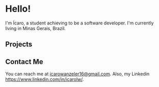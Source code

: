 # Hello!

I'm Ícaro, a student achieving to be a software developer. I'm currently living in Minas Gerais, Brazil.

## Projects

## Contact Me

You can reach me at <icarowanzeler16@gmail.com>.
Also, my Linkedin <https://www.linkedin.com/in/icarolw/>.
